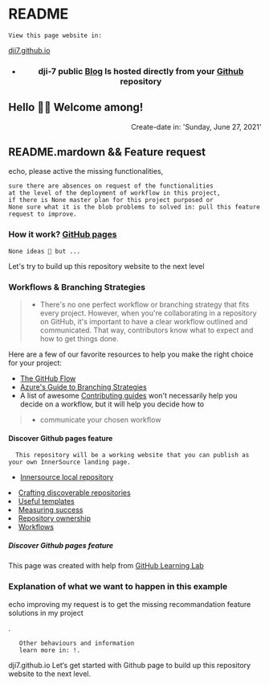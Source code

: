 # README
    View this page website in:
<a href="https://pages.github.com">dji7.github.io</a>

- <h3 align="center">dji-7 public <a href="https://dji-7.github.io/dji7.github.io/">Blog</a> Is hosted directly from your <a href="https://pages.github.com">Github</a> repository</3h>
<h2>Hello 🖐🏿 Welcome among!</h2>

<p align="right"> Create-date in: 'Sunday, June 27, 2021'</p>

## README.mardown && Feature request
<p>echo, please active the missing functionalities,</p>
    
    sure there are absences on request of the functionalities
    at the level of the deployment of workflow in this project,
    if there is None master plan for this project purposed or 
    None sure what it is the blob problems to solved in: pull this feature request to improve. 

<h3> How it work? <a href="https://pages.github.com">GitHub pages</a></h3>
  
    None ideas 🧐 but ...
    
<p> Let's try to build up this repository website to the next level

### Workflows & Branching Strategies
> - There's no one perfect workflow or branching strategy that fits every project. However, when you're collaborating in a repository on GitHub, it's important to have a      clear workflow outlined and communicated. That way, contributors know what to expect and how to get things done. 
  
Here are a few of our favorite resources to help you make the right choice for your project: 
- [The GitHub Flow](https://guides.github.com/introduction/flow/)
- [Azure's Guide to Branching Strategies](https://docs.microsoft.com/en-us/azure/devops/repos/git/git-branching-guidance?view=azure-devops)
- A list of awesome [Contributing guides](https://github.com/mntnr/awesome-contributing) won't necessarily help you decide on a workflow, but it will help you decide how to 
 > - communicate your chosen workflow
  
#### Discover Github pages feature 
  
      This repository will be a working website that you can publish as your own InnerSource landing page.
- [Innersource local repository](https://github.com/djibal/innersource/)

 
  
<div class="branch-list">
   <li><a href="discoverable/">Crafting discoverable repositories</a></li>
    <li><a href="templates/">Useful templates</a></li>
    <li><a href="metrics/">Measuring success</a></li>
    <li><a href="repo-ownership/">Repository ownership</a></li>
   <li><a href="workflows/">Workflows</a></li>
</ul>


##### Discover Github pages feature 
<p align="x">This page was created with help from <a href="https://lab.github.com/">GitHub Learning Lab</a></p>

    
### Explanation of what we want to happen in this example
<p>echo improving my request is to get the missing recommandation feature solutions in my project</p>.
       
       Other behaviours and information 
       learn more in: !.
       

dji7.github.io
Let‘s get started with Github page to build up this repository website to the next level.

